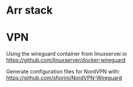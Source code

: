 # Arr stack


# VPN
Using the wireguard container from linuxserver.io
https://github.com/linuxserver/docker-wireguard

Generate configuration files for NordVPN with:
https://github.com/sfiorini/NordVPN-Wireguard



